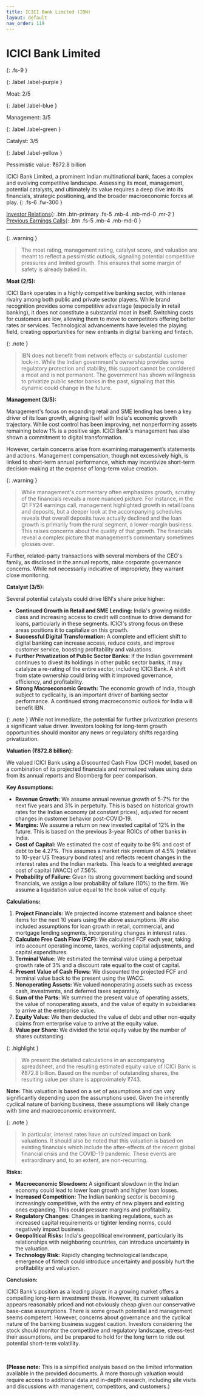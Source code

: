 ```yaml
---
title: ICICI Bank Limited (IBN)
layout: default
nav_order: 119
---
```


# ICICI Bank Limited
{: .fs-9 }

{: .label .label-purple }

Moat: 2/5

{: .label .label-blue }

Management: 3/5

{: .label .label-green }

Catalyst: 3/5

{: .label .label-yellow }

Pessimistic value: ₹872.8 billion

ICICI Bank Limited, a prominent Indian multinational bank, faces a complex and evolving competitive landscape. Assessing its moat, management, potential catalysts, and ultimately its value requires a deep dive into its financials, strategic positioning, and the broader macroeconomic forces at play.
{: .fs-6 .fw-300 }

[Investor Relations](https://www.google.com/search?q=IBN+investor+relations){: .btn .btn-primary .fs-5 .mb-4 .mb-md-0 .mr-2 }
[Previous Earnings Calls](https://discountingcashflows.com/company/IBN/transcripts/){: .btn .fs-5 .mb-4 .mb-md-0 }

---

{: .warning } 
>The moat rating, management rating, catalyst score, and valuation are meant to reflect a pessimistic outlook, signaling potential competitive pressures and limited growth. This ensures that some margin of safety is already baked in.


**Moat (2/5):**

ICICI Bank operates in a highly competitive banking sector, with intense rivalry among both public and private sector players. While brand recognition provides some competitive advantage (especially in retail banking), it does not constitute a substantial moat in itself. Switching costs for customers are low, allowing them to move to competitors offering better rates or services. Technological advancements have leveled the playing field, creating opportunities for new entrants in digital banking and fintech.  

{: .note }
> IBN does not benefit from network effects or substantial customer lock-in. While the Indian government's ownership provides some regulatory protection and stability, this support cannot be considered a moat and is not permanent. The government has shown willingness to privatize public sector banks in the past, signaling that this dynamic could change in the future.

**Management (3/5):**

Management's focus on expanding retail and SME lending has been a key driver of its loan growth, aligning itself with India's economic growth trajectory. While cost control has been improving, net nonperforming assets remaining below 1% is a positive sign. ICICI Bank's management has also shown a commitment to digital transformation.

However, certain concerns arise from examining management’s statements and actions. Management compensation, though not excessively high, is linked to short-term annual performance, which may incentivize short-term decision-making at the expense of long-term value creation.

{: .warning }
> While management's commentary often emphasizes growth, scrutiny of the financials reveals a more nuanced picture. For instance, in the Q1 FY24 earnings call, management highlighted growth in retail loans and deposits, but a deeper look at the accompanying schedules reveals that overall deposits have actually declined and the loan growth is primarily from the rural segment, a lower-margin business. This raises concerns about the quality of that growth. The financials reveal a complex picture that management’s commentary sometimes glosses over.

Further, related-party transactions with several members of the CEO's family, as disclosed in the annual reports, raise corporate governance concerns. While not necessarily indicative of impropriety, they warrant close monitoring.


**Catalyst (3/5):**

Several potential catalysts could drive IBN's share price higher:

* **Continued Growth in Retail and SME Lending:**  India's growing middle class and increasing access to credit will continue to drive demand for loans, particularly in these segments.  ICICI's strong focus on these areas positions it to capitalize on this growth.
* **Successful Digital Transformation:**  A complete and efficient shift to digital banking can increase access, reduce costs, and improve customer service, boosting profitability and valuations.
* **Further Privatization of Public Sector Banks:** If the Indian government continues to divest its holdings in other public sector banks, it may catalyze a re-rating of the entire sector, including ICICI Bank. A shift from state ownership could bring with it improved governance, efficiency, and profitability.
* **Strong Macroeconomic Growth:** The economic growth of India, though subject to cyclicality, is an important driver of banking sector performance.  A continued strong macroeconomic outlook for India will benefit IBN.

{: .note }
While not immediate, the potential for further privatization presents a significant value driver. Investors looking for long-term growth opportunities should monitor any news or regulatory shifts regarding privatization.

**Valuation (₹872.8 billion):**

We valued ICICI Bank using a Discounted Cash Flow (DCF) model, based on a combination of its projected financials and normalized values using data from its annual reports and Bloomberg for peer comparison.

**Key Assumptions:**

* **Revenue Growth:**  We assume annual revenue growth of 5-7% for the next five years and 3% in perpetuity. This is based on historical growth rates for the Indian economy (at constant prices), adjusted for recent changes in customer behavior post-COVID-19. 
* **Margins:** We assume a return on new invested capital of 12% in the future. This is based on the previous 3-year ROICs of other banks in India.
* **Cost of Capital:** We estimated the cost of equity to be 9% and cost of debt to be 4.27%. This assumes a market risk premium of 4.5% (relative to 10-year US Treasury bond rates) and reflects recent changes in the interest rates and the Indian markets. This leads to a weighted average cost of capital (WACC) of 7.56%.
* **Probability of Failure:**  Given its strong government backing and sound financials, we assign a low probability of failure (10%) to the firm. We assume a liquidation value equal to the book value of equity. 


**Calculations:**

1. **Project Financials:**  We projected income statement and balance sheet items for the next 10 years using the above assumptions. We also included assumptions for loan growth in retail, commercial, and mortgage lending segments, incorporating changes in interest rates.
2. **Calculate Free Cash Flow (FCF):** We calculated FCF each year, taking into account operating income, taxes, working capital adjustments, and capital expenditures.  
3. **Terminal Value:**  We estimated the terminal value using a perpetual growth rate of 3% and a discount rate equal to the cost of capital.
4. **Present Value of Cash Flows:** We discounted the projected FCF and terminal value back to the present using the WACC.
5. **Nonoperating Assets:**  We valued nonoperating assets such as excess cash, investments, and deferred taxes separately.
6. **Sum of the Parts:** We summed the present value of operating assets, the value of nonoperating assets, and the value of equity in subsidiaries to arrive at the enterprise value.
7. **Equity Value:** We then deducted the value of debt and other non-equity claims from enterprise value to arrive at the equity value.
8. **Value per Share:** We divided the total equity value by the number of shares outstanding.

{: .highlight }
> We present the detailed calculations in an accompanying spreadsheet, and the resulting estimated equity value of ICICI Bank is ₹872.8 billion. Based on the number of outstanding shares, the resulting value per share is approximately ₹743.

**Note:**  This valuation is based on a set of assumptions and can vary significantly depending upon the assumptions used. Given the inherently cyclical nature of banking business, these assumptions will likely change with time and macroeconomic environment.

{: .note }
> In particular, interest rates have an outsized impact on bank valuations. It should also be noted that this valuation is based on existing financials which include the after-effects of the recent global financial crisis and the COVID-19 pandemic. These events are extraordinary and, to an extent, are non-recurring.

**Risks:**

* **Macroeconomic Slowdown:** A significant slowdown in the Indian economy could lead to lower loan growth and higher loan losses. 
* **Increased Competition:** The Indian banking sector is becoming increasingly competitive, with the entry of new players and existing ones expanding. This could pressure margins and profitability.
* **Regulatory Changes:**  Changes in banking regulations, such as increased capital requirements or tighter lending norms, could negatively impact business.
* **Geopolitical Risks:**  India's geopolitical environment, particularly its relationships with neighboring countries, can introduce uncertainty in the valuation.
* **Technology Risk:** Rapidly changing technological landscape, emergence of fintech could introduce uncertainty and possibly hurt the profitability and valuation.

**Conclusion:**

ICICI Bank's position as a leading player in a growing market offers a compelling long-term investment thesis. However, its current valuation appears reasonably priced and not obviously cheap given our conservative base-case assumptions. There is some growth potential and management seems competent. However, concerns about governance and the cyclical nature of the banking business suggest caution. Investors considering the stock should monitor the competitive and regulatory landscape, stress-test their assumptions, and be prepared to hold for the long term to ride out potential short-term volatility. 

<br>


**(Please note:** This is a simplified analysis based on the limited information available in the provided documents. A more thorough valuation would require access to additional data and in-depth research, including site visits and discussions with management, competitors, and customers.)